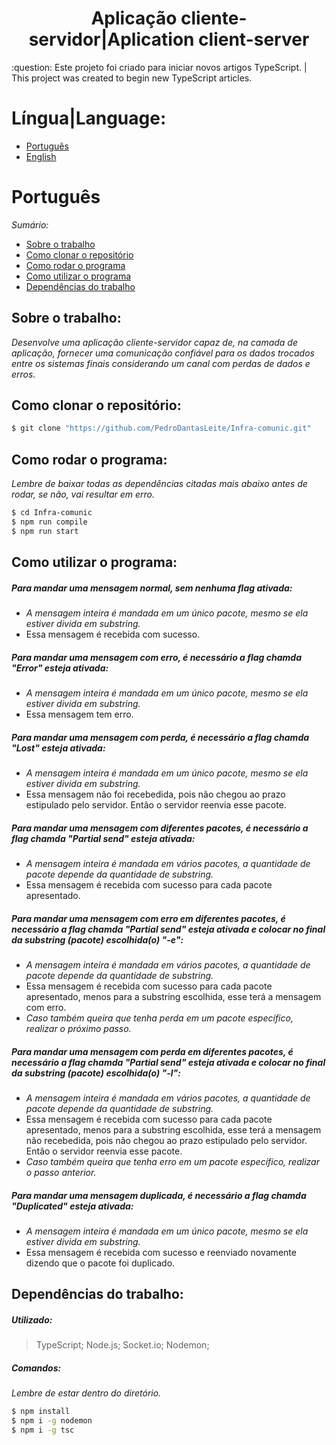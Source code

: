 <h1 align="center">Aplicação cliente-servidor|Aplication client-server</h1>
:question: Este projeto foi criado para iniciar novos artigos TypeScript. | This project was created to begin new TypeScript articles.

# Língua|Language:
- [Português](#português)
- [English](#english)

# Português
*Sumário:*
- [Sobre o trabalho](#sobre-o-trabalho)
- [Como clonar o repositório](#como-clonar-o-repositório)
- [Como rodar o programa](#como-rodar-o-programa)
- [Como utilizar o programa](#como-utilizar-o-programa)
- [Dependências do trabalho](#dependências-do-trabalho)

## Sobre o trabalho:
*Desenvolve uma aplicação cliente-servidor capaz de, na camada de aplicação, fornecer uma comunicação confiável para os dados trocados entre os sistemas finais considerando um canal com perdas de dados e erros.*

## Como clonar o repositório:
```bash
$ git clone "https://github.com/PedroDantasLeite/Infra-comunic.git"
```
## Como rodar o programa:
*Lembre de baixar todas as dependências citadas mais abaixo antes de rodar, se não, vai resultar em erro.*
```bash
$ cd Infra-comunic
$ npm run compile
$ npm run start
```

## Como utilizar o programa:
##### Para mandar uma mensagem normal, sem nenhuma flag ativada:
- *A mensagem inteira é mandada em um único pacote, mesmo se ela estiver divida em substring.*
- Essa mensagem é recebida com sucesso.
##### Para mandar uma mensagem com erro, é necessário a flag chamda "Error" esteja ativada:
- *A mensagem inteira é mandada em um único pacote, mesmo se ela estiver divida em substring.*
- Essa mensagem tem erro.
##### Para mandar uma mensagem com perda, é necessário a flag chamda "Lost" esteja ativada:
- *A mensagem inteira é mandada em um único pacote, mesmo se ela estiver divida em substring.*
- Essa mensagem não foi recebedida, pois não chegou ao prazo estipulado pelo servidor. Então o servidor reenvia esse pacote.
##### Para mandar uma mensagem com diferentes pacotes, é necessário a flag chamda "Partial send" esteja ativada:
- *A mensagem inteira é mandada em vários pacotes, a quantidade de pacote depende da quantidade de substring.*
- Essa mensagem é recebida com sucesso para cada pacote apresentado.
##### Para mandar uma mensagem com erro em diferentes pacotes, é necessário a flag chamda "Partial send" esteja ativada e colocar no final da substring (pacote) escolhida(o) "-e":
- *A mensagem inteira é mandada em vários pacotes, a quantidade de pacote depende da quantidade de substring.*
- Essa mensagem é recebida com sucesso para cada pacote apresentado, menos para a substring escolhida, esse terá a mensagem com erro.
- *Caso também queira que tenha perda em um pacote específico, realizar o próximo passo.*
##### Para mandar uma mensagem com perda em diferentes pacotes, é necessário a flag chamda "Partial send" esteja ativada e colocar no final da substring (pacote) escolhida(o) "-l":
- *A mensagem inteira é mandada em vários pacotes, a quantidade de pacote depende da quantidade de substring.*
- Essa mensagem é recebida com sucesso para cada pacote apresentado, menos para a substring escolhida, esse terá a mensagem não recebedida, pois não chegou ao prazo estipulado pelo servidor. Então o servidor reenvia esse pacote.
- *Caso também queira que tenha erro em um pacote específico, realizar o passo anterior.*
##### Para mandar uma mensagem duplicada, é necessário a flag chamda "Duplicated" esteja ativada:
- *A mensagem inteira é mandada em um único pacote, mesmo se ela estiver divida em substring.*
- Essa mensagem é recebida com sucesso e reenviado novamente dizendo que o pacote foi duplicado.

## Dependências do trabalho:
##### Utilizado:
> TypeScript; Node.js; Socket.io; Nodemon;
##### Comandos:
*Lembre de estar dentro do diretório.*
```bash
$ npm install
$ npm i -g nodemon
$ npm i -g tsc
```
